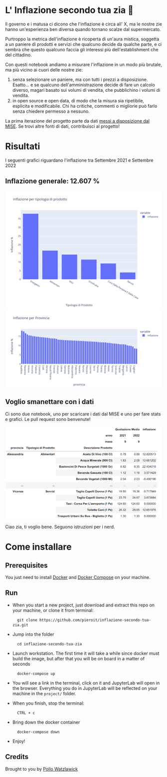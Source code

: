 # L' Inflazione secondo tua zia 👵

Il governo e i matusa ci dicono che l'inflazione è circa all' X, ma le nostre zie hanno un'esperienza ben diversa quando tornano scalze dal supermercato.

Purtroppo la metrica dell'inflazione è ricoperta di un'aura mistica, soggetta a un paniere di prodotti e servizi che qualcuno decide da qualche parte, e ci sembra che questo qualcuno faccia gli interessi più dell'establishment che del cittadino.

Con questi notebook andiamo a misurare l'inflazione in un modo più brutale, ma più vicino ai cuori delle nostre zie:
1. senza selezionare un paniere, ma con tutti i prezzi a disposizione. Esatto... e se qualcuno dell'amministrazione decide di fare un calcolo diverso, magari basato sui volumi di vendita, che pubblichino i volumi di vendita.
2. in open source e open data, di modo che la misura sia ripetibile, esplicita e modificabile. Chi ha critiche, commenti o migliorie può farlo senza chiedere permesso a nessuno.

La prima iterazione del progetto parte da dati [messi a disposizione dal MISE](https://osservaprezzi.mise.gov.it/prezzi/livelli/beni-e-servizi-di-largo-consumo/archivio-rilevazioni-beni-e-servizi-di-largo-consumo).
Se trovi altre fonti di dati, contribuisci al progetto!

# Risultati

I seguenti grafici riguardano l'inflazione tra Settembre 2021 e Settembre 2022

## Inflazione generale: 12.607 %

![](project/per_tipo.svg)
![](project/per_provincia.svg)

## Voglio smanettare con i dati

Ci sono due notebook, uno per scaricare i dati dal MISE e uno per fare stats e grafici. Le pull request sono benvenute!

![](project/estratto.png)

Ciao zia, ti voglio bene.
Seguono istruzioni per i nerd.

# Come installare

## Prerequisites

You just need to install [Docker](https://docs.docker.com/get-docker/) and [Docker Compose](https://docs.docker.com/compose/install/) on your machine. 

## Run

- When you start a new project, just download and extract this repo on your machine, or clone it from terminal:

        git clone https://github.com/pieroit/inflazione-secondo-tua-zia.git

- Jump into the folder

        cd inflazione-secondo-tua-zia

- Launch workstation. The first time it will take a while since docker must build the image, but after that you will be on board in a matter of seconds

        docker-compose up

- You will see a link in the terminal, click on it and JupyterLab will open in the browser. Everything you do in JupyterLab will be reflected on your machine in the `project/` folder.

- When you finish, stop the terminal:

        CTRL + c

- Bring down the docker container

        docker-compose down

- Enjoy!

## Credits

Brought to you by [Pollo Watzlawick](https://www.youtube.com/channel/UCD-HLhRV_4Z3sYGkgqAnIJw)
